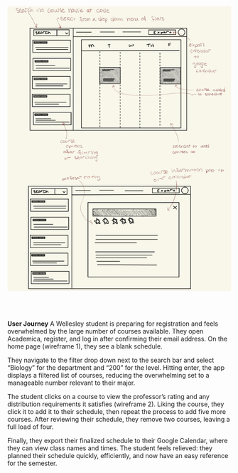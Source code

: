 ![UI Sketches](Images/UiSketch.png)

<br>
<br>

**User Journey**
A Wellesley student is preparing for registration and feels overwhelmed by the large number of courses available. They open Academica, register, and log in after confirming their email address. On the home page (wireframe 1), they see a blank schedule.

They navigate to the filter drop down next to the search bar and select “Biology” for the department and “200” for the level. Hitting enter, the app displays a filtered list of courses, reducing the overwhelming set to a manageable number relevant to their major.

The student clicks on a course to view the professor’s rating and any distribution requirements it satisfies (wireframe 2). Liking the course, they click it to add it to their schedule, then repeat the process to add five more courses. After reviewing their schedule, they remove two courses, leaving a full load of four.

Finally, they export their finalized schedule to their Google Calendar, where they can view class names and times. The student feels relieved: they planned their schedule quickly, efficiently, and now have an easy reference for the semester.

